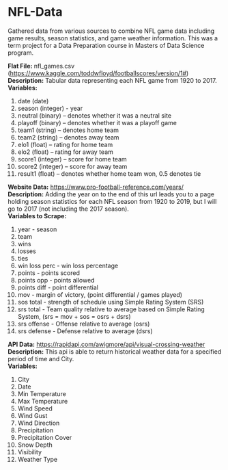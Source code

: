 # NFL-Data
Gathered data from various sources to combine NFL game data including game results, season statistics, and game weather information. This was a term project for a Data Preparation course in Masters of Data Science program.

**Flat File:** nfl_games.csv (https://www.kaggle.com/toddwfloyd/footballscores/version/1#)  
**Description:** Tabular data representing each NFL game from 1920 to 2017.  
**Variables:**
1.	date (date)
2.	season (integer) - year
3.	neutral (binary) – denotes whether it was a neutral site
4.	playoff (binary) – denotes whether it was a playoff game
5.	team1 (string) – denotes home team
6.	team2 (string) – denotes away team
7.	elo1 (float) – rating for home team
8.	elo2 (float) – rating for away team
9.	score1 (integer) – score for home team
10.	score2 (integer) – score for away team
11.	result1 (float) – denotes whether home team won, 0.5 denotes tie

**Website Data:** https://www.pro-football-reference.com/years/  
**Description:** Adding the year on to the end of this url leads you to a page holding season statistics for each NFL season from 1920 to 2019, but I will go to 2017 (not including the 2017 season).  
**Variables to Scrape:**
1. year - season
2. team
3. wins
4. losses
5. ties
6. win loss perc - win loss percentage
7. points - points scored
8. points opp - points allowed
9. points diff - point differential
10. mov - margin of victory, (point differential / games played)
11. sos total - strength of schedule using Simple Rating System (SRS)
12. srs total - Team quality relative to average based on Simple Rating System, (srs = mov + sos = osrs + dsrs)
13. srs offense - Offense relative to average (osrs)
14. srs defense - Defense relative to average (dsrs)

**API Data:** https://rapidapi.com/awigmore/api/visual-crossing-weather  
**Description:** This api is able to return historical weather data for a specified period of time and City.  
**Variables:**  
1.	City
2.	Date
3.	Min Temperature
4.	Max Temperature
5.	Wind Speed
6.	Wind Gust
7.	Wind Direction
8.	Precipitation
9.	Precipitation Cover
10.	Snow Depth
11.	Visibility
12.	Weather Type  

